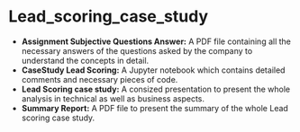 # Lead_scoring_case_study
* **Assignment Subjective Questions Answer:** A PDF file containing all the necessary answers of the questions asked by the company to understand the concepts in detail.
* **CaseStudy Lead Scoring:** A Jupyter notebook which contains detailed comments and necessary pieces of code.
* **Lead Scoring case study:** A consized presentation to present the whole analysis in technical as well as business aspects.
* **Summary Report:** A PDF file to present the summary of the whole Lead scoring case study.
